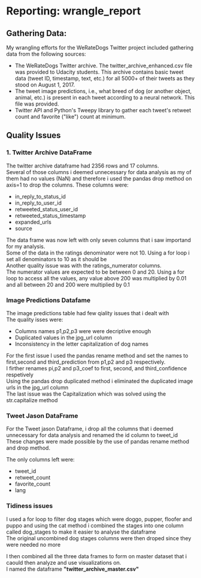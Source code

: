 # Reporting: wrangle_report

## Gathering Data:

My wrangling efforts for the WeRateDogs Twitter project included gathering data from the 
following sources:
- The WeRateDogs Twitter archive. The twitter_archive_enhanced.csv file was provided to Udacity students. This archive contains basic tweet data (tweet ID, timestamp, text, etc.) for all 5000+ of their tweets as they stood on August 1, 2017.
- The tweet image predictions, i.e., what breed of dog (or another object, animal, etc.) is present in each tweet according to a neural network. This file was provided. 
- Twitter API and Python's Tweepy library to gather each tweet's retweet count and favorite ("like") count at minimum.

## Quality Issues

### 1. Twitter Archive DataFrame

The twitter archive dataframe had 2356 rows and 17 columns. <br>
Several of those columns i deemed unnecessary for data analysis as my of them had no values (NaN) and therefore i used the pandas drop method on axis=1 to drop the columns. These columns were:

<ul>
    <li> in_reply_to_status_id </li>
    <li> in_reply_to_user_id </li>
    <li> retweeted_status_user_id </li>
    <li> retweeted_status_timestamp </li>
    <li> expanded_urls </li>
    <li> source </li>
</ul>
        
The data frame was now left with only seven columns that i saw importand for my analysis. <br>
Some of the data in the ratings denominator were not 10. Using a  for loop i set all denominators to 10 as it should be<br>
Another quality issue was with the ratings_numerator columns. 
<br>
The numerator values are expected to be between 0 and 20. 
Using a for loop to access all the values, any  value above 200 was multiplied by 0.01 and all between 20 and 200 were multiplied by 0.1 <br>

### Image Predictions Datafame

The image predictions table had few qiality issues that i dealt with <br>
The quality isses were: 
<ul>
    <li> Columns names p1,p2,p3 were were decriptive enough </li>
    <li> Duplicated values in the jpg_url column</li>
    <li> Inconsistency in the letter capitalization of dog names </li>
</ul>

For the first issue I used the pandas rename method and set the names to first,second and third_prediction from p1,p2 and p3 respectively. <br>
I firther renames pi,p2 and p3_coef to first, second, and third_confidence respetively <br> 
Using the pandas drop duplicated method i eliminated the duplicated image urls in the jpg_url column <br>
The last issue was the Capitalization which was solved using the str.capitalize method <br>

### Tweet Jason DataFrame

For the Tweet jason Dataframe,  i drop all the columns that i deemed unnecessary for data analysis and renamed the id column to tweet_id <br>
These changes were made possible by the use of pandas rename method and drop method. <br>

The only columns left were:
<ul>
    <li> tweet_id</li>
    <li>retweet_count</li>
    <li>favorite_count</li>
    <li>lang</li>
</ul>


### Tidiness issues
I used a for loop to filter dog stages which were doggo, pupper, floofer and puppo and using the cat method i combined the stages into one column called dog_stages to make it easier to analyse the dataframe <br>
The original uncombined dog stages columns were then droped since they were needed no more <br> 

I then combined all the three data frames to form on master dataset that i caould then analyze and use visualizations on.<br>
I named the dataframe <b>"twitter_archive_master.csv"</b>


